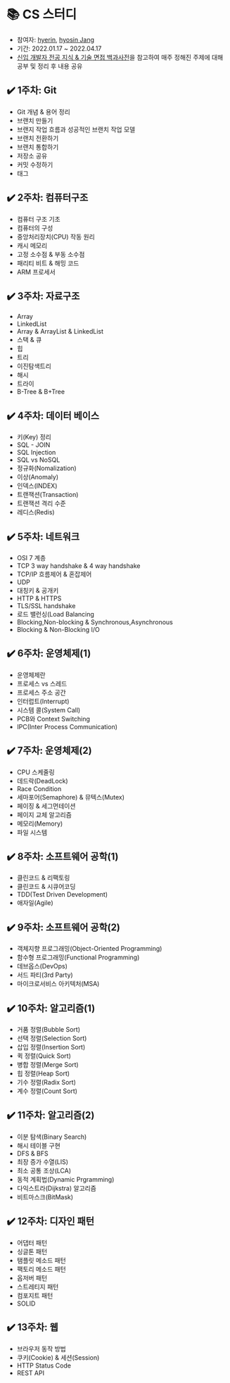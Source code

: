 # 📚 CS 스터디
- 참여자: [hyerin](https://github.com/hope1053), [hyosin Jang](https://github.com/hyosin-Jang)
- 기간: 2022.01.17 ~ 2022.04.17
- [신입 개발자 전공 지식 & 기술 면접 백과사전](https://github.com/gyoogle/tech-interview-for-developer)을 참고하여 매주 정해진 주제에 대해 공부 및 정리 후 내용 공유
## ✔️ 1주차: Git
- Git 개념 & 용어 정리  
- 브랜치 만들기  
- 브랜지 작업 흐름과 성공적인 브랜치 작업 모델  
- 브랜치 전환하기  
- 브랜치 통합하기  
- 저장소 공유  
- 커밋 수정하기  
- 태그  
## ✔️ 2주차: 컴퓨터구조
- 컴퓨터 구조 기초  
- 컴퓨터의 구성  
- 중앙처리장치(CPU) 작동 원리  
- 캐시 메모리  
- 고정 소수점 & 부동 소수점  
- 패리티 비트 & 해밍 코드  
- ARM 프로세서  
## ✔️ 3주차: 자료구조
- Array  
- LinkedList  
- Array & ArrayList & LinkedList  
- 스택 & 큐  
- 힙  
- 트리  
- 이진탐색트리  
- 해시  
- 트라이  
- B-Tree & B+Tree  

## ✔️ 4주차: 데이터 베이스
- 키(Key) 정리
- SQL - JOIN
- SQL Injection
- SQL vs NoSQL
- 정규화(Nomalization)
- 이상(Anomaly)
- 인덱스(INDEX)
- 트랜잭션(Transaction)
- 트랜잭션 격리 수준
- 레디스(Redis)

## ✔️ 5주차: 네트워크
- OSI 7 계층
- TCP 3 way handshake & 4 way handshake
- TCP/IP 흐름제어 & 혼잡제어
- UDP
- 대칭키 & 공개키
- HTTP & HTTPS
- TLS/SSL handshake
- 로드 밸런싱(Load Balancing
- Blocking,Non-blocking & Synchronous,Asynchronous
- Blocking & Non-Blocking I/O

## ✔️ 6주차: 운영체제(1)
- 운영체제란
- 프로세스 vs 스레드
- 프로세스 주소 공간
- 인터럽트(Interrupt)
- 시스템 콜(System Call)
- PCB와 Context Switching
- IPC(Inter Process Communication)

## ✔️ 7주차: 운영체제(2)
- CPU 스케줄링
- 데드락(DeadLock)
- Race Condition
- 세마포어(Semaphore) & 뮤텍스(Mutex)
- 페이징 & 세그먼테이션
- 페이지 교체 알고리즘
- 메모리(Memory)
- 파일 시스템

## ✔️ 8주차: 소프트웨어 공학(1)
- 클린코드 & 리팩토링
- 클린코드 & 시큐어코딩
- TDD(Test Driven Development)
- 애자일(Agile)

## ✔️ 9주차: 소프트웨어 공학(2)
- 객체지향 프로그래밍(Object-Oriented Programming)
- 함수형 프로그래밍(Functional Programming)
- 데브옵스(DevOps)
- 서드 파티(3rd Party)
- 마이크로서비스 아키텍처(MSA)

## ✔️ 10주차: 알고리즘(1)
- 거품 정렬(Bubble Sort)
- 선택 정렬(Selection Sort)
- 삽입 정렬(Insertion Sort)
- 퀵 정렬(Quick Sort)
- 병합 정렬(Merge Sort)
- 힙 정렬(Heap Sort)
- 기수 정렬(Radix Sort)
- 계수 정렬(Count Sort)

## ✔️ 11주차: 알고리즘(2)
- 이분 탐색(Binary Search)
- 해시 테이블 구현
- DFS & BFS
- 최장 증가 수열(LIS)
- 최소 공통 조상(LCA)
- 동적 계획법(Dynamic Prgramming)
- 다익스트라(Dijkstra) 알고리즘
- 비트마스크(BitMask)

## ✔️ 12주차: 디자인 패턴 
- 어댑터 패턴  
- 싱글톤 패턴  
- 탬플릿 메소드 패턴  
- 팩토리 메소드 패턴  
- 옵저버 패턴  
- 스트레티지 패턴  
- 컴포지트 패턴  
- SOLID  

## ✔️ 13주차: 웹
- 브라우저 동작 방법  
- 쿠키(Cookie) & 세션(Session)  
- HTTP Status Code  
- REST API  
